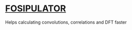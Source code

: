 # [FOSIPULATOR](https://dare-marvel.github.io/FOSIPULATOR/)
Helps calculating convolutions, correlations and DFT faster
